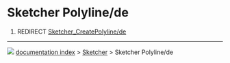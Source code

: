 # Sketcher Polyline/de
1.  REDIRECT [Sketcher_CreatePolyline/de](Sketcher_CreatePolyline/de.md)



---
![](images/Right_arrow.png) [documentation index](../README.md) > [Sketcher](Sketcher_Workbench.md) > Sketcher Polyline/de
